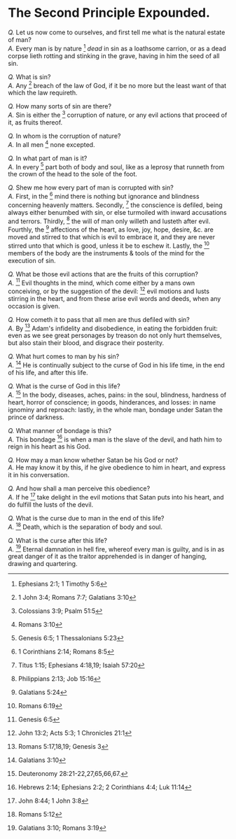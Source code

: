 # The Second Principle Expounded.

*Q.* Let us now come to ourselves, and first tell me what is the natural estate of man?  
*A.* Every man is by nature [^a] *dead* in sin as a loathsome carrion, or as a dead corpse lieth rotting and stinking in the grave, having in him the seed of all sin.

*Q.* What is sin?  
*A.* Any [^b] breach of the law of God, if it be no more but the least want of that which the law requireth.

*Q.* How many sorts of sin are there?  
*A.* Sin is either the [^c] corruption of nature, or any evil actions that proceed of it, as fruits thereof.

*Q.* In whom is the corruption of nature?  
*A.* In all men [^d] none excepted.

*Q.* In what part of man is it?  
*A.* In every [^e] part both of body and soul, like as a leprosy that runneth from the crown of the head to the sole of the foot.

*Q.* Shew me how every part of man is corrupted with sin?  
*A.* First, in the [^f] mind there is nothing but ignorance and blindness concerning heavenly matters. Secondly, [^g] the conscience is defiled, being always either benumbed with sin, or else turmoiled with inward accusations and terrors. Thirdly, [^h] the will of man only willeth and lusteth after evil. Fourthly, the [^i] affections of the heart, as love, joy, hope, desire, &c. are moved and stirred to that which is evil to embrace it, and they are never stirred unto that which is good, unless it be to eschew it. Lastly, the [^k] members of the body are the instruments & tools of the mind for the execution of sin.

*Q.* What be those evil actions that are the fruits of this corruption?  
*A.* [^l] Evil thoughts in the mind, which come either by a mans own conceiving, or by the suggestion of the devil: [^m] evil motions and lusts stirring in the heart, and from these arise evil words and deeds, when any occasion is given.

*Q.* How cometh it to pass that all men are thus defiled with sin?  
*A.* By [^n] Adam's infidelity and disobedience, in eating the forbidden fruit: even as we see great personages by treason do not only hurt themselves, but also stain their blood, and disgrace their posterity.

*Q.* What hurt comes to man by his sin?  
*A.* [^o] He is continually subject to the curse of God in his life time, in the end of his life, and after this life.

*Q.* What is the curse of God in this life?  
*A.* [^p] In the body, diseases, aches, pains: in the soul, blindness, hardness of heart, horror of conscience; in goods, hinderances, and losses: in name ignominy and reproach: lastly, in the whole man, bondage under Satan the prince of darkness.

*Q.* What manner of bondage is this?  
*A.* This bondage [^q] is when a man is the slave of the devil, and hath him to reign in his heart as his God.

*Q.* How may a man know whether Satan be his God or not?  
*A.* He may know it by this, if he give obedience to him in heart, and express it in his conversation.

*Q.* And how shall a man perceive this obedience?  
*A.* If he [^r] take delight in the evil motions that Satan puts into his heart, and do fulfill the lusts of the devil.

*Q.* What is the curse due to man in the end of this life?  
*A.* [^s] Death, which is the separation of body and soul.

*Q.* What is the curse after this life?  
*A.* [^t] Eternal damnation in hell fire, whereof every man is guilty, and is in as great danger of it as the traitor apprehended is in danger of hanging, drawing and quartering.

[^a]: Ephesians 2:1; 1 Timothy 5:6

[^b]: 1 John 3:4; Romans 7:7; Galatians 3:10

[^c]: Colossians 3:9; Psalm 51:5

[^d]: Romans 3:10

[^e]: Genesis 6:5; 1 Thessalonians 5:23

[^f]: 1 Corinthians 2:14; Romans 8:5

[^g]: Titus 1:15; Ephesians 4:18,19; Isaiah 57:20

[^h]: Philippians 2:13; Job 15:16

[^i]: Galatians 5:24

[^k]: Romans 6:19

[^l]: Genesis 6:5

[^m]: John 13:2; Acts 5:3; 1 Chronicles 21:1

[^n]: Romans 5:17,18,19; Genesis 3

[^o]: Galatians 3:10

[^p]: Deuteronomy 28:21-22,27,65,66,67.

[^q]: Hebrews 2:14; Ephesians 2:2; 2 Corinthians 4:4; Luk 11:14

[^r]: John 8:44; 1 John 3:8

[^s]: Romans 5:12

[^t]: Galatians 3:10; Romans 3:19
